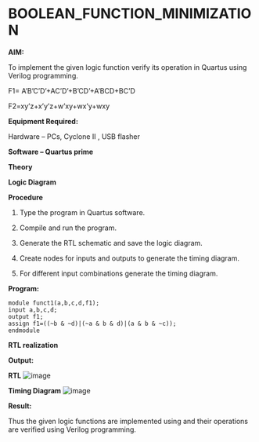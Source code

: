 # BOOLEAN_FUNCTION_MINIMIZATION

**AIM:**

To implement the given logic function verify its operation in Quartus using Verilog programming.

F1= A’B’C’D’+AC’D’+B’CD’+A’BCD+BC’D 

F2=xy’z+x’y’z+w’xy+wx’y+wxy

**Equipment Required:**

Hardware – PCs, Cyclone II , USB flasher

**Software – Quartus prime**

**Theory**

**Logic Diagram**

**Procedure**

1.	Type the program in Quartus software.

2.	Compile and run the program.

3.	Generate the RTL schematic and save the logic diagram.

4.	Create nodes for inputs and outputs to generate the timing diagram.

5.	For different input combinations generate the timing diagram.


**Program:**
```
module funct1(a,b,c,d,f1);
input a,b,c,d;
output f1;
assign f1=((~b & ~d)|(~a & b & d)|(a & b & ~c));
endmodule
```

**RTL realization**


**Output:**

**RTL**
![image](https://github.com/user-attachments/assets/48898862-0116-4258-8eef-6c68c18a07fa)


**Timing Diagram**
![image](https://github.com/user-attachments/assets/0ec4457e-6037-4c76-862a-1ebaece95acc)

**Result:**

Thus the given logic functions are implemented using and their operations are verified using Verilog programming.

